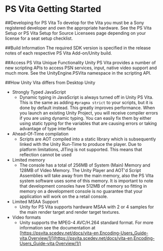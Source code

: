 PS Vita Getting Started
===

##Developing for PS Vita
To develop for the Vita you must be a Sony registered developer and own the appropriate hardware. See the PS Vita Setup or PS Vita Setup for Source Licensees page depending on your license for a seat setup checklist.

##Build Information
The required SDK version is specified in the release notes of each respective PS Vita Add-on/Unity build.

##Access PS Vita Unique Functionality
Unity PS Vita provides a number of new scripting APIs to access PSN services, input, native video support and much more. See the UnityEngine.PSVita namespace in the scripting API.

##How Unity Vita differs from Desktop Unity

* Strongly Typed JavaScript
	* Dynamic typing in JavaScript is always turned off in Unity PS Vita. This is the same as adding `#pragma strict` to your scripts, but it is done by default instead. This greatly improves performance. When you launch an existing Unity Project, you will receive compiler errors if you are using dynamic typing. You can easily fix them by either using static typing for the variables that are causing errors or taking advantage of type interface
* Ahead-Of-Time compilation
	* Scripts are AOT compiled into a static library which is subsequently linked with the Unity Run-Time to produce the player. Due to platform limitations, JITing is not supported. This means that reflection cannot be used
* Limited memory
	* The console has a total of 256MB of System (Main) Memory and 128MB of Video Memory. The Unity Player and AOT'd Script Assemblies will take away from the main memory, also the PS VIta system software uses some of this memory. It is important to note that development consoles have 512MB of memory so fitting in memory on a development console is no guarantee that your application will work on the a retail console.
* Limited  MSAA Support
	* Unity for PS Vita supports hardware MSAA with 2 or 4 samples for the main render target and render target textures.
* Video formats
	* Unity supports the MPEG-4 AVC/H.264 standard format. For more information see the documentation at [https://psvita.scedev.net/docs/vita-en,Encoding-Users_Guide-vita,Overview/1/](https://psvita.scedev.net/docs/vita-en,Encoding-Users_Guide-vita,Overview/1/)



